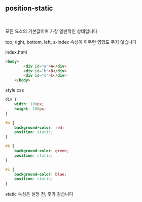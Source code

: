## position-static
<br/>

모든 요소의 기본값이며 가장 일반적인 상태입니다

top, right, bottom, left, z-index 속성이 아무런 영향도 주지 않습니다

index.html

```html
<body>
        <div id="a">A</div>
        <div id="b">B</div>
        <div id="c">C</div>
    </body>
```

style.css

```css
div {
    width: 100px;
    height: 100px;
}

#a {
    background-color: red;
    position: static;
}

#b {
    background-color: green;
    position: static;
}

#c {
    background-color: blue;
    position: static;
}
```

static 속성은 설정 전, 후가 같습니다